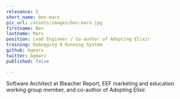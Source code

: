 ```yaml
---
relevance: 5
short_name: ben-marx
pic_url: /assets/images/ben-marx.jpg
firstname: Ben
lastname: Marx
position: Lead Engineer / Co-author of Adopting Elixir
training: Debugging A Running System
github: bgmarx
twitter: bgmarx
published: false

---
```

<p>Software Architect at Bleacher Report, EEF marketing and education working group member, and co-author of Adopting Elixir.</p>
